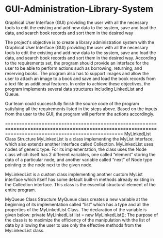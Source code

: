 # GUI-Administration-Library-System
Graphical User Interface (GUI) providing the user with all the necessary tools to edit the existing and add new data to the system, save and load the data, and search book records and sort them in the desired way

The project's objective is to create a library administration system with the Graphical User Interface (GUI) providing the user with all the necessary tools to edit the existing and add new data to the system, save and load the data, and search book records and sort them in the desired way. According to the requirements set, the program should provide an interface for the user to be able to perform actions such as borrowing, returning, and reserving books. The program also has to support images and allow the user to attach an image to a book and save and load the book records from a text file as additional features. In order to achieve these objectives, the program implements several data structures including LinkedList and Queue. 

Our team could successfully finish the source code of the program satisfying all the requirements listed in the steps above. Based on the inputs from the user to the GUI, the program will perform the actions accordingly.

======================================================================================================================================================
MyLinkedList
Class Structure
MyLinkedList is a class implementing the MyList interface, which also extends another interface called Collection. MyLinkedList uses nodes of generic type. For its implementation, the class uses the Node class which itself has 2 different variables, one called “element” storing the data of a particular node, and another variable called “next” of Node<E> type pointing to the node next to the given node.

MyLinkedList is a custom class implementing another custom MyList interface which itself has some default built-in methods already existing in the Collection interface. This class is the essential structural element of the entire program.

MyQueue 
Class Structure
MyQueue class creates a new variable at the beginning of its implementation called “list” which has a type and all the properties of the MyLinkedList Class. The declaration of the variable is given below:
private MyLinkedList<E> list = new MyLinkedList<E>();
The purpose of the class is to maximize the efficiency of the manipulation with the list of data by allowing the user to use only the effective methods from the MyLinkedList class.
